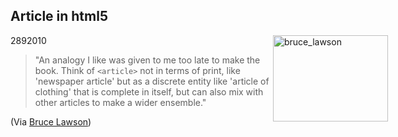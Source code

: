 <article><h2>Article in html5</h2><time><span class="day">28</span><span class="month">9</span><span class="year">2010</span></time><img src="http://wnas.nl/user/files/qa__bruce_lawson_20100928084859.jpg" alt="bruce_lawson" title="qa__bruce_lawson.jpg" border="0" width="184" height="138" style="float:right;margin-right:-100px;" /><blockquote><p>"An analogy I like was given to me too late to make the book. Think of <code>&#60;article&#62;</code> not in terms of print, like 'newspaper article' but as a discrete entity like 'article of clothing' that is complete in itself, but can also mix with other articles to make a wider ensemble."</p></blockquote><p>(Via <a href="http://www.peachpit.com/articles/article.aspx?p=1629150">Bruce Lawson</a>)</p></article>